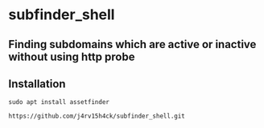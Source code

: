 # subfinder_shell

## Finding subdomains which are active or inactive without using http probe


## Installation

```
sudo apt install assetfinder
```

```
https://github.com/j4rv15h4ck/subfinder_shell.git
```
